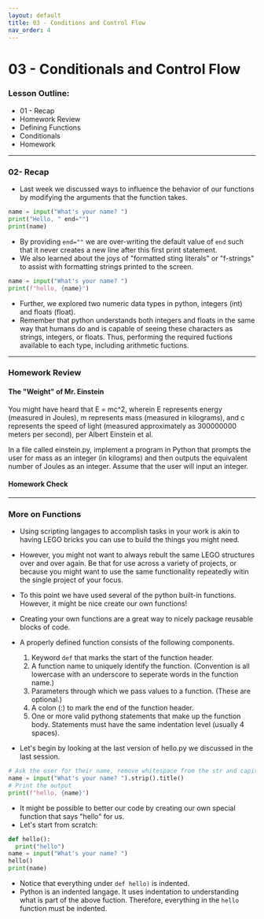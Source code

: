 ```yaml
---
layout: default
title: 03 - Conditions and Control Flow
nav_order: 4
---
```

# [](#01-Functions)03 - Conditionals and Control Flow
### [](#Agenda)Lesson Outline:
- 01 - Recap
- Homework Review
- Defining Functions
- Conditionals
- Homework

---
### 02- Recap
- Last week we discussed ways to influence the behavior of our functions by modifying the arguments that the function takes.
```python
name = input("What's your name? ")
print("Hello, " end="")
print(name)
```
- By providing ```end=""``` we are over-writing the default value of ```end``` such that it never creates a new line after this first print statement.
- We also learned about the joys of "formatted sting literals" or "f-strings" to assist with formatting strings printed to the screen.
```python
name = input("What's your name? ")
print(f"hello, {name}")
```
- Further, we explored two numeric data types in python, integers (int) and floats (float). 
- Remember that python understands both integers and floats in the same way that humans do and is capable of seeing these characters as strings, integers, or floats. Thus, performing the required fuctions available to each type, including arithmetic fuctions.

---
### Homework Review
#### The "Weight" of Mr. Einstein

You might have heard that E = mc^2, wherein E represents energy (measured in Joules), m represents mass (measured in kilograms), and c represents the speed of light (measured approximately as 300000000 meters per second), per Albert Einstein et al. 

In a file called einstein.py, implement a program in Python that prompts the user for mass as an integer (in kilograms) and then outputs the equivalent number of Joules as an integer. Assume that the user will input an integer.


#### Homework Check
<script id="asciicast-vRmCPKq2FVw0LqrT6hc3QU4q7" src="https://asciinema.org/a/vRmCPKq2FVw0LqrT6hc3QU4q7.js" async data-autoplay="1" data-loop="1" data-speed="2" data-rows="4" data-cols="80"></script>

---
### More on Functions
- Using scripting langages to accomplish tasks in your work is akin to having LEGO bricks you can use to build the things you might need.
- However, you might not want to always rebult the same LEGO structures over and over again. Be that for use across a variety of projects, or because you might want to use the same functionality repeatedly witin the single project of your focus.
- To this point we have used several of the python built-in functions. However, it might be nice create our own functions!
- Creating your own functions are a great way to nicely package reusable blocks of code.
- A properly defined function consists of the following components.
  1. Keyword ```def``` that marks the start of the function header.
  2. A function name to uniquely identify the function. (Convention is all lowercase with an underscore to seperate words in the function name.)
  3. Parameters through which we pass values to a function. (These are optional.)
  4. A colon (:) to mark the end of the function header.
  5. One or more valid pythong statements that make up the function body. Statements must have the same indentation level (usually 4 spaces).

- Let's begin by looking at the last version of hello.py we discussed in the last session.
```python
# Ask the user for their name, remove whitespace from the str and capitalize the first letter of each word
name = input("What's your name? ").strip().title()
# Print the output
print(f"hello, {name}")
```
- It might be possible to better our code by creating our own special function that says "hello" for us.
- Let's start from scratch:
```python
def hello():
  print("hello")
name = input("What's your name? ")
hello()
print(name)
```
- Notice that everything under ```def hello)``` is indented.
- Python is an indented langage. It uses indentation to understanding what is part of the above fuction. Therefore, everything in the ```hello``` function must be indented.